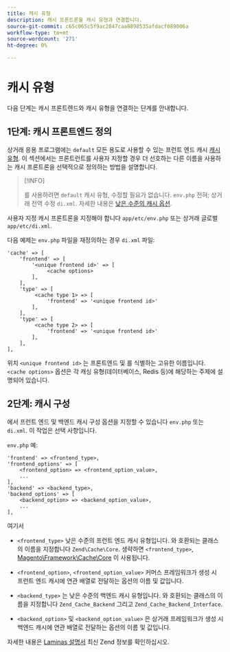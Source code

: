 ```yaml
---
title: 캐시 유형
description: 캐시 프론트론을 캐시 유형과 연결합니다.
source-git-commit: c65c065c5f9ac2847caa8898535afdacf089006a
workflow-type: tm+mt
source-wordcount: '271'
ht-degree: 0%

---
```


# 캐시 유형

다음 단계는 캐시 프론트렌드와 캐시 유형을 연결하는 단계를 안내합니다.

## 1단계: 캐시 프론트엔드 정의

상거래 응용 프로그램에는 `default` 모든 용도로 사용할 수 있는 프런트 엔드 캐시 [캐시 유형](../cli/manage-cache.md#clean-and-flush-cache-types). 이 섹션에서는 프론트런트를 사용자 지정할 경우 더 선호하는 다른 이름을 사용하는 캐시 프론트론을 선택적으로 정의하는 방법을 설명합니다.

>[!INFO]
>
>를 사용하려면 `default` 캐시 유형, 수정할 필요가 없습니다. `env.php` 전혀; 상거래 전역 수정 `di.xml`. 자세한 내용은 [낮은 수준의 캐시 옵션](cache-options.md).

사용자 지정 캐시 프론트론을 지정해야 합니다 `app/etc/env.php` 또는 상거래 글로벌 `app/etc/di.xml`.

다음 예제는 `env.php` 파일을 재정의하는 경우 `di.xml` 파일:

```php?start_inline=1
'cache' => [
    'frontend' => [
        '<unique frontend id>' => [
             <cache options>
        ],
    ],
    'type' => [
         <cache type 1> => [
             'frontend' => '<unique frontend id>'
        ],
    ],
    'type' => [
         <cache type 2> => [
             'frontend' => '<unique frontend id>'
        ],
    ],
],
```

위치 `<unique frontend id>` 는 프론트엔드 및 를 식별하는 고유한 이름입니다. `<cache options>` 옵션은 각 캐싱 유형(데이터베이스, Redis 등)에 해당하는 주제에 설명되어 있습니다.

## 2단계: 캐시 구성

에서 프런트 엔드 및 백엔드 캐시 구성 옵션을 지정할 수 있습니다 `env.php` 또는 `di.xml`. 이 작업은 선택 사항입니다.

`env.php` 예:

```php?start_inline=1
'frontend' => <frontend_type>,
'frontend_options' => [
    <frontend_option> => <frontend_option_value>,
    ...
],
'backend' => <backend_type>,
'backend_options' => [
    <backend_option> => <backend_option_value>,
    ...
],
```

여기서

- `<frontend_type>` 낮은 수준의 프런트 엔드 캐시 유형입니다. 와 호환되는 클래스의 이름을 지정합니다 `Zend\Cache\Core`.
생략하면 `<frontend_type>`, [Magento\Framework\Cache\Core](https://github.com/magento/magento2/blob/2.4/lib/internal/Magento/Framework/Cache/Core.php) 이 사용됩니다.

- `<frontend_option>`, `<frontend_option_value>` 커머스 프레임워크가 생성 시 프런트 엔드 캐시에 연관 배열로 전달하는 옵션의 이름 및 값입니다.
- `<backend_type>` 는 낮은 수준의 백엔드 캐시 유형입니다. 와 호환되는 클래스의 이름을 지정합니다 `Zend_Cache_Backend` 그리고 `Zend_Cache_Backend_Interface`.
- `<backend_option>` 및 `<backend_option_value>` 은 상거래 프레임워크가 생성 시 백엔드 캐시에 연관 배열로 전달하는 옵션의 이름 및 값입니다.

자세한 내용은 [Laminas 설명서](https://docs.laminas.dev/) 최신 Zend 정보를 확인하십시오.
